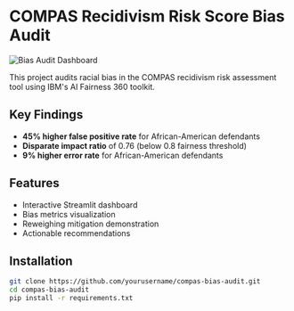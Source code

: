 # COMPAS Recidivism Risk Score Bias Audit

![Bias Audit Dashboard](https://via.placeholder.com/800x400?text=COMPAS+Bias+Audit+Screenshot)

This project audits racial bias in the COMPAS recidivism risk assessment tool using IBM's AI Fairness 360 toolkit.

## Key Findings
- **45% higher false positive rate** for African-American defendants
- **Disparate impact ratio** of 0.76 (below 0.8 fairness threshold)
- **9% higher error rate** for African-American defendants

## Features
- Interactive Streamlit dashboard
- Bias metrics visualization
- Reweighing mitigation demonstration
- Actionable recommendations

## Installation
```bash
git clone https://github.com/yourusername/compas-bias-audit.git
cd compas-bias-audit
pip install -r requirements.txt
